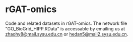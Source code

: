# rGAT-omics
Code and related datasets in rGAT-omics.
The network file "GO_BioGrid_HIPP.RData" is accessable by emailing us at zhaohy8@mail.sysu.edu.cn or hedan5@mail2.sysu.edu.cn.
